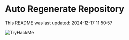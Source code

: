 # Auto Regenerate Repository

This README was last updated: 2024-12-17 11:50:57

 ![TryHackMe](https://tryhackme.com/badge/533634)